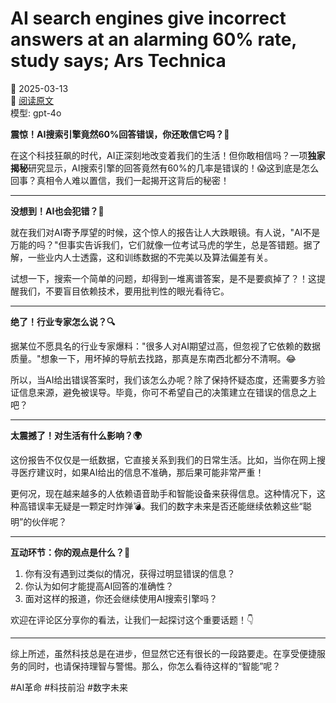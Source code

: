 # AI search engines give incorrect answers at an alarming 60% rate, study says; Ars Technica

📅 2025-03-13  
🔗 [阅读原文](https://www.reddit.com/r/artificial/comments/1jan9fb/ai_search_engines_give_incorrect_answers_at_an/)  
模型: gpt-4o

**震惊！AI搜索引擎竟然60%回答错误，你还敢信它吗？🤔**

在这个科技狂飙的时代，AI正深刻地改变着我们的生活！但你敢相信吗？一项**独家揭秘**研究显示，AI搜索引擎的回答竟然有60%的几率是错误的！😱这到底是怎么回事？真相令人难以置信，我们一起揭开这背后的秘密！

---

**没想到！AI也会犯错？🤯**

就在我们对AI寄予厚望的时候，这个惊人的报告让人大跌眼镜。有人说，"AI不是万能的吗？"但事实告诉我们，它们就像一位考试马虎的学生，总是答错题。据了解，一些业内人士透露，这和训练数据的不完美以及算法偏差有关。

试想一下，搜索一个简单的问题，却得到一堆离谱答案，是不是要疯掉了？！这提醒我们，不要盲目依赖技术，要用批判性的眼光看待它。

---

**绝了！行业专家怎么说？🔍**

据某位不愿具名的行业专家爆料："很多人对AI期望过高，但忽视了它依赖的数据质量。"想象一下，用坏掉的导航去找路，那真是东南西北都分不清啊。😂

所以，当AI给出错误答案时，我们该怎么办呢？除了保持怀疑态度，还需要多方验证信息来源，避免被误导。毕竟，你可不希望自己的决策建立在错误的信息之上吧？

---

**太震撼了！对生活有什么影响？🌍**

这份报告不仅仅是一纸数据，它直接关系到我们的日常生活。比如，当你在网上搜寻医疗建议时，如果AI给出的信息不准确，那后果可能非常严重！

更何况，现在越来越多的人依赖语音助手和智能设备来获得信息。这种情况下，这种高错误率无疑是一颗定时炸弹💣。我们的数字未来是否还能继续依赖这些“聪明”的伙伴呢？

---

**互动环节：你的观点是什么？💬**

1. 你有没有遇到过类似的情况，获得过明显错误的信息？
2. 你认为如何才能提高AI回答的准确性？
3. 面对这样的报道，你还会继续使用AI搜索引擎吗？

欢迎在评论区分享你的看法，让我们一起探讨这个重要话题！👇

---

综上所述，虽然科技总是在进步，但显然它还有很长的一段路要走。在享受便捷服务的同时，也请保持理智与警惕。那么，你怎么看待这样的“智能”呢？

#AI革命 #科技前沿 #数字未来
